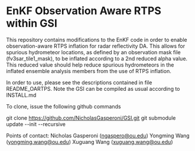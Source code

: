 # EnKF Observation Aware RTPS within GSI

This repository contains modifications to the EnKF code in order to enable
observation-aware RTPS inflation for radar reflectivity DA. This allows for 
spurious hydrometeor locations, as defined by an observation mask file 
(fv3sar_tile1_mask), to be inflated according to a 2nd reduced alpha value. 
This reduced value should help reduce spurious hydrometeors in the inflated
ensemble analysis members from the use of RTPS inflation.

In order to use, please see the descriptions contained in file README_OARTPS. 
Note the GSI can be compiled as usual according to INSTALL.md 

To clone, issue the following github commands

git clone https://github.com/NicholasGasperoni/GSI.git
git submodule update --init --recursive

Points of contact:
Nicholas Gasperoni (ngaspero@ou.edu)
Yongming Wang (yongming.wang@ou.edu)
Xuguang Wang (xuguang.wang@ou.edu)



